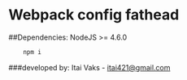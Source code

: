 Webpack config fathead
======================

##Dependencies:
NodeJS >= 4.6.0

```bash
	npm i
```


###developed by:
Itai Vaks - itai421@gmail.com
